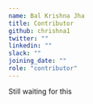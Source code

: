```yaml
---
name: Bal Krishna Jha
title: Contributor
github: chrishna1
twitter: ""
linkedin: ""
slack: ""
joining_date: ""
role: "contributor"
---
```


Still waiting for this

